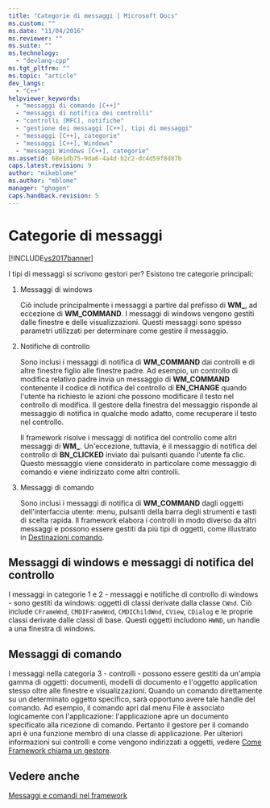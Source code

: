 ```yaml
---
title: "Categorie di messaggi | Microsoft Docs"
ms.custom: ""
ms.date: "11/04/2016"
ms.reviewer: ""
ms.suite: ""
ms.technology: 
  - "devlang-cpp"
ms.tgt_pltfrm: ""
ms.topic: "article"
dev_langs: 
  - "C++"
helpviewer_keywords: 
  - "messaggi di comando [C++]"
  - "messaggi di notifica dei controlli"
  - "controlli [MFC], notifiche"
  - "gestione dei messaggi [C++], tipi di messaggi"
  - "messaggi [C++], categorie"
  - "messaggi [C++], Windows"
  - "messaggi Windows [C++], categorie"
ms.assetid: 68e1db75-9da6-4a4d-b2c2-dc4d59f8d87b
caps.latest.revision: 9
author: "mikeblome"
ms.author: "mblome"
manager: "ghogen"
caps.handback.revision: 5
---
```

# Categorie di messaggi
[!INCLUDE[vs2017banner](../assembler/inline/includes/vs2017banner.md)]

I tipi di messaggi si scrivono gestori per?  Esistono tre categorie principali:  
  
1.  Messaggi di windows  
  
     Ciò include principalmente i messaggi a partire dal prefisso di **WM\_**, ad eccezione di **WM\_COMMAND**.  I messaggi di windows vengono gestiti dalle finestre e delle visualizzazioni.  Questi messaggi sono spesso parametri utilizzati per determinare come gestire il messaggio.  
  
2.  Notifiche di controllo  
  
     Sono inclusi i messaggi di notifica di **WM\_COMMAND** dai controlli e di altre finestre figlio alle finestre padre.  Ad esempio, un controllo di modifica relativo padre invia un messaggio di **WM\_COMMAND** contenente il codice di notifica del controllo di **EN\_CHANGE** quando l'utente ha richiesto le azioni che possono modificare il testo nel controllo di modifica.  Il gestore della finestra del messaggio risponde al messaggio di notifica in qualche modo adatto, come recuperare il testo nel controllo.  
  
     Il framework risolve i messaggi di notifica del controllo come altri messaggi di **WM\_**.  Un'eccezione, tuttavia, è il messaggio di notifica del controllo di **BN\_CLICKED** inviato dai pulsanti quando l'utente fa clic.  Questo messaggio viene considerato in particolare come messaggio di comando e viene indirizzato come altri controlli.  
  
3.  Messaggi di comando  
  
     Sono inclusi i messaggi di notifica di **WM\_COMMAND** dagli oggetti dell'interfaccia utente: menu, pulsanti della barra degli strumenti e tasti di scelta rapida.  Il framework elabora i controlli in modo diverso da altri messaggi e possono essere gestiti da più tipi di oggetti, come illustrato in [Destinazioni comando](../mfc/command-targets.md).  
  
##  <a name="_core_windows_messages_and_control.2d.notification_messages"></a> Messaggi di windows e messaggi di notifica del controllo  
 I messaggi in categorie 1 e 2 \- messaggi e notifiche di controllo di windows \- sono gestiti da windows: oggetti di classi derivate dalla classe `CWnd`.  Ciò include `CFrameWnd`, `CMDIFrameWnd`, `CMDIChildWnd`, `CView`, `CDialog` e le proprie classi derivate dalle classi di base.  Questi oggetti includono `HWND`, un handle a una finestra di windows.  
  
##  <a name="_core_command_messages"></a> Messaggi di comando  
 I messaggi nella categoria 3 \- controlli \- possono essere gestiti da un'ampia gamma di oggetti: documenti, modelli di documento e l'oggetto application stesso oltre alle finestre e visualizzazioni.  Quando un comando direttamente su un determinato oggetto specifico, sarà opportuno avere tale handle del comando.  Ad esempio, il comando apri dal menu File è associato logicamente con l'applicazione: l'applicazione apre un documento specificato alla ricezione di comando.  Pertanto il gestore per il comando apri è una funzione membro di una classe di applicazione.  Per ulteriori informazioni sui controlli e come vengono indirizzati a oggetti, vedere [Come Framework chiama un gestore](../mfc/how-the-framework-calls-a-handler.md).  
  
## Vedere anche  
 [Messaggi e comandi nel framework](../mfc/messages-and-commands-in-the-framework.md)